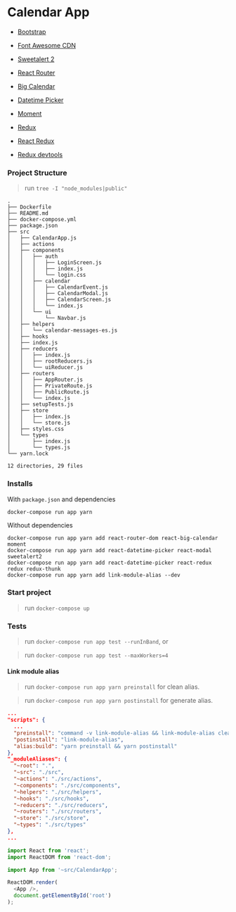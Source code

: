 # Calendar App

- [Bootstrap][bootstrap]
- [Font Awesome CDN][font_awesome]
- [Sweetalert 2][sweetalert2]

- [React Router][react_router]
- [Big Calendar][react_big_calendar]
- [Datetime Picker][react_datetime_picker]
- [Moment][momentjs]

- [Redux][reduxjs]
- [React Redux][react_redux]
- [Redux devtools][redux_devtools]

[bootstrap]: https://getbootstrap.com/docs/4.5/getting-started/introduction
[font_awesome]: https://cdnjs.com/libraries/font-awesome
[sweetalert2]: https://sweetalert2.github.io/

[react_router]: https://reacttraining.com/react-router/web/guides/quick-start
[react_big_calendar]: http://jquense.github.io/react-big-calendar/examples/index.html
[react_datetime_picker]: https://projects.wojtekmaj.pl/react-datetime-picker/
[momentjs]: https://momentjs.com/

[reduxjs]: https://es.redux.js.org/
[react_redux]: https://react-redux.js.org/
[redux_devtools]: https://github.com/zalmoxisus/redux-devtools-extension#usage

### Project Structure

> run `tree -I "node_modules|public"`
```shell
.
├── Dockerfile
├── README.md
├── docker-compose.yml
├── package.json
├── src
│   ├── CalendarApp.js
│   ├── actions
│   ├── components
│   │   ├── auth
│   │   │   ├── LoginScreen.js
│   │   │   ├── index.js
│   │   │   └── login.css
│   │   ├── calendar
│   │   │   ├── CalendarEvent.js
│   │   │   ├── CalendarModal.js
│   │   │   ├── CalendarScreen.js
│   │   │   └── index.js
│   │   └── ui
│   │       └── Navbar.js
│   ├── helpers
│   │   └── calendar-messages-es.js
│   ├── hooks
│   ├── index.js
│   ├── reducers
│   │   ├── index.js
│   │   ├── rootReducers.js
│   │   └── uiReducer.js
│   ├── routers
│   │   ├── AppRouter.js
│   │   ├── PrivateRoute.js
│   │   ├── PublicRoute.js
│   │   └── index.js
│   ├── setupTests.js
│   ├── store
│   │   ├── index.js
│   │   └── store.js
│   ├── styles.css
│   └── types
│       ├── index.js
│       └── types.js
└── yarn.lock

12 directories, 29 files
```

### Installs

With `package.json` and dependencies
```shell
docker-compose run app yarn
```

Without dependencies
```shell
docker-compose run app yarn add react-router-dom react-big-calendar moment
docker-compose run app yarn add react-datetime-picker react-modal sweetalert2
docker-compose run app yarn add react-datetime-picker react-redux redux redux-thunk
docker-compose run app yarn add link-module-alias --dev
```

### Start project

> run `docker-compose up`

### Tests

> run `docker-compose run app test --runInBand`, or

> run `docker-compose run app test --maxWorkers=4`

#### Link module alias

> run `docker-compose run app yarn preinstall` for clean alias.

> run `docker-compose run app yarn postinstall` for generate alias.

```json
...
"scripts": {
  ...
  "preinstall": "command -v link-module-alias && link-module-alias clean || true",
  "postinstall": "link-module-alias",
  "alias:build": "yarn preinstall && yarn postinstall"
},
"_moduleAliases": {
  "~root": ".",
  "~src": "./src",
  "~actions": "./src/actions",
  "~components": "./src/components",
  "~helpers": "./src/helpers",
  "~hooks": "./src/hooks",
  "~reducers": "./src/reducers",
  "~routers": "./src/routers",
  "~store": "./src/store",
  "~types": "./src/types"
},
...
```

```javascript
import React from 'react';
import ReactDOM from 'react-dom';

import App from '~src/CalendarApp';

ReactDOM.render(
  <App />,
  document.getElementById('root')
);
```


